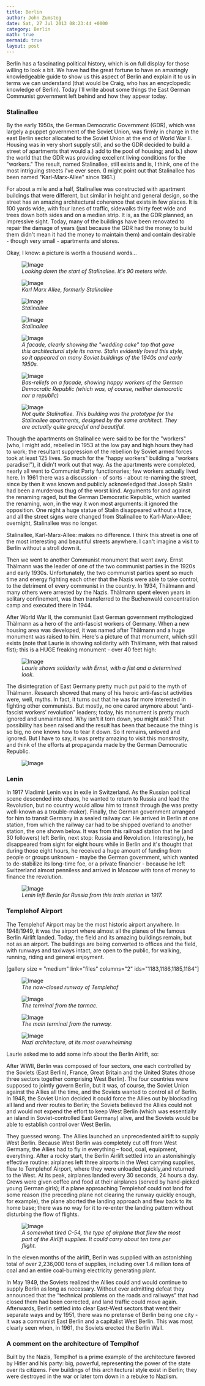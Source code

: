 ```yaml
---
title: Berlin
author: John Zumsteg
date: Sat, 27 Jul 2013 08:23:44 +0000
category: Berlin
math: true
mermaid: true
layout: post
---
```

Berlin has a fascinating political history, which is on full display for those willing to look a bit. We have had the great fortune to have an amazingly knowledgeable guide to show us this aspect of Berlin and explain it to us in terms we can understand (that would be Craig, who has an encyclopedic knowledge of Berlin). Today I'll write about some things the East German Communist government left behind and how they appear today.

<h3>Stalinallee</h3>

By the early 1950s, the German Democratic Government (GDR), which was largely a puppet government of the Soviet Union, was firmly in charge in the east Berlin sector allocated to the Soviet Union at the end of World War II. Housing was in very short supply still, and so the GDR decided to build a street of apartments that would a.) add to the pool of housing; and b.) show the world that the GDR was providing excellent living conditions for the "workers." The result, named Stalinallee, still exists and is, I think, one of the most intriguing streets I've ever seen. (I might point out that Stalinallee has been named "Karl-Marx-Allee" since 1961.)

For about a mile and a half, Stalinallee was constructed with apartment buildings that were different, but similar in height and general design, so the street has an amazing architectural coherence that exists in few places. It is 100 yards wide, with four lanes of traffic, sidewalks thirty feet wide and trees down both sides and on a median strip. It is, as the GDR planned, an impressive sight. Today, many of the buildings have been renovated to repair the damage of years (just because the GDR had the money to build them didn't mean it had the money to maintain them) and contain desirable - though very small - apartments and stores. 

Okay, I know: a picture is worth a thousand words...

<figure class = "landscape">
	<img src="{{ "/assets/images/2013/07/mg_7968.jpg" | prepend: site.baseurl | prepend: site.url }}"   alt="Image" />
		<figcaption><em>Looking down the start of Stalinallee. It's 90 meters wide.</em></figcaption>
</figure>
<figure class = "landscape">
	<img src="{{ "/assets/images/2013/07/mg_7972.jpg" | prepend: site.baseurl | prepend: site.url }}"   alt="Image" />
		<figcaption><em>Karl Marx Allee, formerly Stalinallee</em></figcaption>
</figure>

<figure class = "portrait">
	<img src="{{ "/assets/images/2013/07/mg_7976.jpg" | prepend: site.baseurl | prepend:site.url }}"   alt="Image" />
		<figcaption><em>Stalinallee</em></figcaption>
</figure>

<figure class = "landscape">
	<img src="{{ "/assets/images/2013/07/mg_7977.jpg" | prepend: site.baseurl | prepend: site.url }}"   alt="Image" />
		<figcaption><em>Stalinallee</em></figcaption>
</figure>

<figure class = "landscape">
	<img src="{{ "/assets/images/2013/07/mg_7984.jpg" | prepend: site.baseurl | prepend: site.url }}"   alt="Image" />
		<figcaption><em>A facade, clearly showing the "wedding cake" top that gave this architectural style its name. Stalin evidently loved this style, so it appeared on many Soviet buildings of the 1940s and early 1950s.</em></figcaption>
</figure>

<figure class = "portrait">
	<img src="{{ "/assets/images/2013/07/mg_7987.jpg" | prepend: site.baseurl | prepend: site.url }}"   alt="Image" />
		<figcaption><em>Bas-reliefs on a facade, showing happy workers of the German Democratic Republic (which was, of course, neither democratic nor a republic)</em></figcaption>
</figure>
<figure class = "landscape">
	<img src="{{ "/assets/images/2013/07/mg_7998.jpg" | prepend: site.baseurl | prepend: site.url }}"   alt="Image" />
		<figcaption><em>Not quite Stalinallee. This building was the prototype for the Stalinallee apartments, designed by the same architect. They are actually quite graceful and beautiful.</em></figcaption>
</figure>

Though the apartments on Stalinallee were said to be for the "workers" (who, I might add, rebelled in 1953 at the low pay and high hours they had to work; the resultant suppression of the rebellion by Soviet armed forces took at least 125 lives. So much for the "happy workers" building a "workers paradise!"), it didn't work out that way. As the apartments were completed, nearly all went to Communist Party functionaries; few workers actually lived here. In 1961 there was a discussion - of sorts - about re-naming the street, since by then it was known and publicly acknowledged that Joseph Stalin had been a murderous thug of the worst kind. Arguments for and against the renaming raged, but the German Democratic Republic, which wanted the renaming, won, in the way it won most arguments: it ignored the opposition. One night a huge statue of Stalin disappeared without a trace, and all the street signs were changed from Stalinallee to Karl-Marx-Allee; overnight, Stalinallee was no longer.

Stalinallee, Karl-Marx-Allee: makes no difference. I think this street is one of the most interesting and beautiful streets anywhere. I can't imagine a visit to Berlin without a stroll down it.

Then we went to another Communist monument that went awry. Ernst Thälmann was the leader of one of the two communist parties in the 1920s and early 1930s. Unfortunately, the two communist parties spent so much time and energy fighting each other that the Nazis were able to take control, to the detriment of every communist in the country. In 1934, Thälmann and many others were arrested by the Nazis. Thälmann spent eleven years in solitary confinement, was then transferred to the Buchenwald concentration camp and executed there in 1944.

After World War II, the communist East German government mythologized Thälmann as a hero of the anti-fascist workers of Germany. When a new housing area was developed, it was named after Thälmann and a huge monument was raised to him. Here's a picture of that monument, which still exists (note that Laurie is showing solidarity with Thälmann, with that raised fist); this is a HUGE freaking monument - over 40 feet high:

<figure class = "landscape">
	<img src="{{"/assets/images/2013/07/MG_80341.jpg" | prepend: site.baseurl | prepend: site.url }}" alt="Image" />
	<figcaption><em>Laurie shows solidarity with Ernst, with a fist and a determined look.</em></figcaption>
</figure>



The disintegration of East Germany pretty much put paid to the myth of Thälmann. Research showed that many of his heroic anti-fascist activities were, well, myths. In fact, it turns out that he was far more interested in fighting other communists. But mostly, no one cared anymore about "anti-fascist workers' revolution" leaders; today, his monument is pretty much ignored and unmaintained. Why isn't it torn down, you might ask? That possibility has been raised and the result has been that because the thing is so big, no one knows how to tear it down. So it remains, unloved and ignored. But I have to say, it was pretty amazing to visit this monstrosity, and think of the efforts at propaganda made by the German Democratic Republic.
<figure class = "landscape">
	<img src="{{"/assets/images/2013/07/MG_8038.jpg" | prepend: site.baseurl | prepend: site.url }}" alt="Image" />
	<figcaption></figcaption>
</figure>


<h3> Lenin</h3>
In 1917 Vladimir Lenin was in exile in Switzerland. As the Russian political scene descended into chaos, he wanted to return to Russia and lead the Revolution, but no country would allow him to transit through (he was pretty well-known as a trouble-maker). Finally, the German government arranged for him to transit Germany in a sealed railway car. He arrived in Berlin at one station, from which the railway car had to be shipped overland to another station, the one shown below. It was from this railroad station that he (and 30 followers) left Berlin, next stop: Russia and Revolution. Interestingly, he disappeared from sight for eight hours while in Berlin and it's thought that during those eight hours, he received a huge amount of funding from people or groups unknown - maybe the German government, which wanted to de-stabilize its long-time foe, or a private financier - because he left Switzerland almost penniless and arrived in Moscow with tons of money to finance the revolution.
<figure class = "landscape">
	<img src="{{"/assets/images/2013/07/MG_8043.jpg" | prepend: site.baseurl | prepend: site.url }}" alt="Image" />
	<figcaption><em>Lenin left Berlin for Russia from this train station in 1917.</em></figcaption>
</figure>



<h3>Templehof Airport</h3>
The Templehof Airport may be the most historic airport anywhere. In 1948/1949, it was the airport where almost all the planes of the famous Berlin Airlift landed. Today, the field and its amazing buildings remain, but not as an airport. The buildings are being converted to offices and the field, with runways and taxiways intact, are open to the public, for walking, running, riding and general enjoyment.

[gallery size = "medium" link="files" columns="2" ids="1183,1186,1185,1184"]
<figure class = "landscape">
	<img src="{{ "/assets/images/2013/07/mg_8052.jpg" | prepend: site.baseurl |prepend: site.url }}" alt="Image" />
		<figcaption><em>The now-closed runway of Templehof</em></figcaption>
</figure>
<figure class = "landscape">
	<img src="{{ "/assets/images/2013/07/MG_8055.jpg" | prepend: site.baseurl | prepend: site.url }}"   alt="Image" />
		<figcaption><em>The terminal from the tarmac.</em></figcaption>
</figure>

<figure class = "landscape">
	<img src="{{ "/assets/images/2013/07/mg_8065.jpg" | prepend: site.baseurl | prepend: site.url }}"   alt="Image" />
		<figcaption><em>The main terminal from the runway.</em></figcaption>
</figure>
<figure class= "landscape">
	<img src="{{ "/assets/images/2013/07/mg_8062.jpg" | prepend: site.baseurl | prepend: site.u. l}}"   alt="Image" />
		<figcaption><em>Nazi architecture, at its most overwhelming</em></figcaption>
</figure>

Laurie asked me to add some info about the Berlin Airlift, so:

After WWII, Berlin was composed of four sectors, one each controlled by the Soviets (East Berlin), France, Great Britain and the United States (those three sectors together comprising West Berlin). The four countries were supposed to jointly govern Berlin, but it was, of course, the Soviet Union against the Allies all the time, and the Soviets wanted to control all of Berlin. In 1948, the Soviet Union decided it could force the Allies out by blockading all land and river routes to Berlin; the Soviets believed the Allies could not and would not expend the effort to keep West Berlin (which was essentially an island in Soviet-controlled East Germany) alive, and the Soviets would be able to establish control over West Berlin.

They guessed wrong. The Allies launched an unprecedented airlift to supply West Berlin. Because West Berlin was completely cut off from West Germany, the Allies had to fly in everything – food, coal, equipment, everything. After a rocky start, the Berlin Airlift settled into an astonishingly effective routine: airplanes left three airports in the West carrying supplies, flew to Templehof Airport, where they were unloaded quickly,and returned to the West. At its peak, airplanes landed every 30 seconds, 24 hours a day. Crews were given coffee and food at their airplanes (served by hand-picked young German girls); if a plane approaching Templehof could not land for some reason (the preceding plane not clearing the runway quickly enough, for example), the plane aborted the landing approach and flew back to its home base; there was no way for it to re-enter the landing pattern without disturbing the flow of flights.

<figure class = "landscape">
	<img src="{{"/assets/images/2013/07/MG_8054.jpg" | prepend: site.baseurl | prepend: site.url }}" alt="Image" />
	<figcaption><em>A somewhat tired C-54, the type of airplane that flew the most part of the Airlift supplies. It could carry about ten tons per flight.</em></figcaption>
</figure>


In the eleven months of the airlift, Berlin was supplied with an astonishing total of over 2,236,000 tons of supplies, including over 1.4 million tons of coal and an entire coal-burning electricity generating plant.

In May 1949, the Soviets realized the Allies could and would continue to supply Berlin as long as necessary. Without ever admitting defeat they announced that the “technical problems on the roads and railways” that had closed them had been corrected, and land traffic could move again. Afterwards, Berlin settled into clear East-West sectors that went their separate ways and by 1951, there was no pretense of Berlin being one city - it was a communist East Berlin and a capitalist West Berlin. This was most clearly seen when, in 1961, the Soviets erected the Berlin Wall.

<h3>A comment on the architecture of Templhof</h3>
Built by the Nazis, Templhof is a prime example of the architecture favored by Hitler and his party: big, powerful, representing the power of the state over its citizens. Few buildings of this architectural style exist in Berlin; they were destroyed in the war or later torn down in a rebuke to Naziism. 
